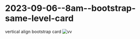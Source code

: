 # 2023-09-06--8am--bootstrap-same-level-card
vertical align bootstrap card
![vv](https://github.com/ravinath93/2023-09-06--8am--bootstrap-same-level-card/assets/143611757/30ce24da-f366-4eed-9878-af3ceddcdbb0)
